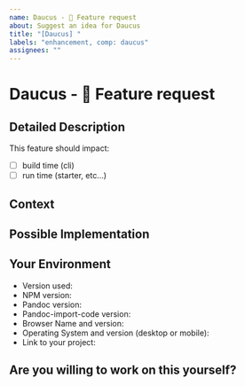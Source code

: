 ```yaml
---
name: Daucus - 🚀 Feature request
about: Suggest an idea for Daucus
title: "[Daucus] "
labels: "enhancement, comp: daucus"
assignees: ""
---
```


<!--- Provide a general summary of the issue in the Title above -->

# Daucus - 🚀 Feature request

## Detailed Description

This feature should impact:

<!-- (Update "[ ]" to "[x]" to check a box) -->

- [ ] build time (cli)
- [ ] run time (starter, etc...)

<!--- ✍️ edit: Provide a detailed description of the change or addition you are proposing -->

## Context

<!--- ✍️ Why is this change important to you? How would you use it? -->
<!--- ✍️ How can it benefit other users? -->

## Possible Implementation

<!--- ✍️ Not obligatory, but suggest an idea for implementing addition or change -->

## Your Environment

<!--- ✍️ Include as many relevant details about the environment you experienced the bug in -->

- Version used:
- NPM version:
- Pandoc version:
- Pandoc-import-code version:
- Browser Name and version:
- Operating System and version (desktop or mobile):
- Link to your project:

## Are you willing to work on this yourself?

<!--- ✍️ Yes? Maybe? Great! How could we help? What would you need to know? -->

